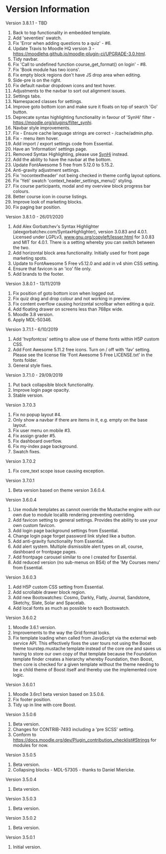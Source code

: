 Version Information
===================
Version 3.8.1.1 - TBD
1. Back to top functionality in embedded template.
2. Add 'seventies' swatch.
3. Fix 'Error when adding questions to a quiz' - #6.
4. Update Travis to Moodle HQ version 3 - https://moodlehq.github.io/moodle-plugin-ci/UPGRADE-3.0.html.
5. Tidy navbar.
6. Fix 'Call to undefined function course_get_format() on login' - #8.
7. Fix 'Book module has two icons'.
8. Fix empty block regions don't have JS drop area when editing.
9. Side-pre is on the right.
10. Fix default navbar dropdown icons and text hover.
11. Adjustments to the navbar to sort out alignment issues.
12. Settings tabs.
13. Namespaced classes for settings.
14. Improve goto bottom icon and make sure it floats on top of search 'Go' button.
15. Deprecate syntax highlighting functionality in favour of 'SynHi' filter - https://moodle.org/plugins/filter_synhi.
16. Navbar style improvements.
17. Fix - Ensure cache language strings are correct - /cache/admin.php.
18. Fix - menu item hover.
19. Add import / export settings code from Essential.
20. Have an 'Information' settings page.
21. Removed Syntax Highlighting, please use [SynHi](https://moodle.org/plugins/filter_synhi) instead.
22. Add the ability to have the navbar at the bottom.
23. Update FontAwesome 5 free from 5.12.0 to 5.15.2.
24. Anti-gravity adjustment settings.
25. Fix 'nocontextheader' not being checked in theme config layout options.
26. Fix 'Yeti' swatch 'context_header_settings_menu()' styling.
27. Fix course participants, modal and my overview block progress bar colours.
28. Better course icon in course listings.
29. Improve look of marketing blocks.
30. Fix paging bar position.

Version 3.8.1.0 - 26/01/2020
1. Add Alex Gorbatchev's Syntax Highlighter (alexgorbatchev.com/SyntaxHighlighter), version 3.0.83 and 4.0.1.
   Licensed under LGPLv3, www.gnu.org/copyleft/lesser.html for 3.0.83 and MIT for 4.0.1.
   There is a setting whereby you can switch between the two.
2. Add horizontal block area functionality.  Initially used for front page marketing spots.
3. Update to FontAwesome 5 Free v5.12.0 and add in v4 shim CSS setting.
4. Ensure that favicon is an 'ico' file only.
5. Add brands to the footer.

Version 3.8.0.1 - 13/11/2019
1. Fix position of goto bottom icon when logged out.
2. Fix quiz drag and drop colour and not working in preview.
3. Fix content overflow causing horizontal scrollbar when editing a quiz.
4. Add floating drawer on screens less than 768px wide.
5. Moodle 3.8 version.
6. Apply MDL-50346.

Version 3.7.1.1 - 6/10/2019
1. Add 'hvpfontcss' setting to allow use of theme fonts within H5P custom CSS.
2. Add Font Awesome 5.11.2 free icons.  Turn on / off with 'fav' setting.
   Please see the license file 'Font Awesome 5 Free LICENSE.txt' in the fonts folder.
3. General style fixes.

Version 3.7.1.0 - 29/09/2019
1. Put back collapsible block functionality.
2. Improve login page opacity.
3. Stable version.

Version 3.7.0.3
1. Fix no popup layout #4.
2. Only show a navbar if there are items in it, e.g. empty on the base layout.
3. Fix user menu on mobile #3.
4. Fix assign grader #5.
5. Fix dashboard overflow.
6. Fix my-index page background.
7. Swatch fixes.

Version 3.7.0.2
1. Fix core_text scope issue causing exception.

Version 3.7.0.1
1. Beta version based on theme version 3.6.0.4.

Version 3.6.0.4
1. Use module templates as cannot override the Mustache engine with our own due to module locallib rendering
   preventing overriding.
2. Add favicon setting to general settings.  Provides the ability to use your own custom favicon.
3. Add login page background settings from Essential.
4. Change login page forget password link styled like a button.
5. Add anti-gravity functionality from Essential.
6. Add alert system.  Multiple dismissible alert types on all, course, dashboard or frontpage pages.
7. Add frontpage carousel similar to one I created for Essential.
8. Add reduced version (no sub-menus on BS4) of the 'My Courses menu' from Essential.

Version 3.6.0.3
1. Add H5P custom CSS setting from Essential.
2. Add scrollable drawer block region.
3. Add new Bootswatches: Cosmo, Darkly, Flatly, Journal, Sandstone, Sketchy, Slate, Solar and Spacelab.
4. Add local fonts as much as possible to each Bootswatch.

Version 3.6.0.2
1. Moodle 3.6.1 version.
2. Improvements to the way the Grid format looks.
3. Fix template loading when called from JavaScript via the external web service API.  This effectively fixes
   the user tours not using the Boost theme tourstep.mustache template instead of the core one and saves us
   having to store our own copy of that template because the Foundation template finder creates a hierarchy
   whereby Foundation, then Boost, then core is checked for a given template without the theme needing to be
   a child theme of Boost itself and thereby use the implemented core logic.

Version 3.6.0.1
1. Moodle 3.6rc1 beta version based on 3.5.0.6.
2. Fix footer position.
3. Tidy up in line with core Boost.

Version 3.5.0.6
1. Beta version.
2. Changes for CONTRIB-7493 including a 'pre SCSS' setting.
3. Conform to https://docs.moodle.org/dev/Plugin_contribution_checklist#Strings for modules for now.

Version 3.5.0.5
1. Beta version.
2. Collapsing blocks - MDL-57305 - thanks to Daniel Miericke.

Version 3.5.0.4
1. Beta version.

Version 3.5.0.3
1. Beta version.

Version 3.5.0.2
1. Beta version.

Version 3.5.0.1
1. Initial version.
